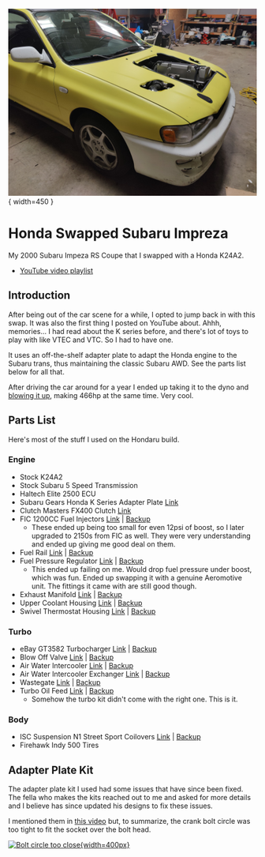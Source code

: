 ![Hondaru image](./hondaru.jpg){ width=450 }

# Honda Swapped Subaru Impreza
My 2000 Subaru Impeza RS Coupe that I swapped with a Honda K24A2.

 - [YouTube video playlist](https://www.youtube.com/watch?v=Z-DdCNjM8aU&list=PLFQKxsMzgSbg17kyCzaNmexq7qo9Ydp6C)


## Introduction
After being out of the car scene for a while, I opted to jump back in with this swap. It was also the first thing I posted on YouTube about. Ahhh, memories... I had read about the K series before, and there's lot of toys to play with like VTEC and VTC. So I had to have one.

 It uses an off-the-shelf adapter plate to adapt the Honda engine to the Subaru trans, thus maintaining the classic Subaru AWD. See the parts list below for all that.

After driving the car around for a year I ended up taking it to the dyno and [blowing it up](https://www.youtube.com/watch?v=2WlubEBycJc), making 466hp at the same time. Very cool.

## Parts List
Here's most of the stuff I used on the Hondaru build.

### Engine
 - Stock K24A2
 - Stock Subaru 5 Speed Transmission
 - Haltech Elite 2500 ECU
 - Subaru Gears Honda K Series Adapter Plate [Link](https://www.subarugears.com/product/honda-k-series/)
 - Clutch Masters FX400 Clutch [Link](https://clutchmasters.com/i-30505729-subaru-xv-crosstrek-2013-2015-2-0l-15013-hdc6.html)
 -  FIC 1200CC Fuel Injectors [Link](https://fuelinjectorclinic.com/Honda/K(01-11)-D17-S2K(06-09)/IS116-1200H) | [Backup](./parts/Injectors.pdf)
    - These ended up being too small for even 12psi of boost, so I later upgraded to 2150s from FIC as well. They were very understanding and ended up giving me good deal on them.
 - Fuel Rail [Link](https://www.ebay.com/itm/323608063092) | [Backup](./parts/FuelRail.pdf)
 - Fuel Pressure Regulator [Link](https://www.ebay.com/itm/254749363596) | [Backup](./parts/Fpr.pdf)
   - This ended up failing on me. Would drop fuel pressure under boost, which was fun. Ended up swapping it with a genuine Aeromotive unit. The fittings it came with are still good though.
 - Exhaust Manifold [Link](https://www.ebay.com/itm/350792031715) | [Backup](./parts/ExhaustManifold.pdf)
 - Upper Coolant Housing [Link](https://www.ebay.com/itm/114238768136) | [Backup](./parts/UpperCoolant.pdf)
 - Swivel Thermostat Housing [Link](https://www.ebay.com/itm/113520236147) | [Backup](./parts/ThermostatHousing.pdf)
 
 ### Turbo
 - eBay GT3582 Turbocharger [Link](https://www.ebay.com/itm/313405020842) | [Backup](./parts/Turbo.pdf)
 - Blow Off Valve [Link](https://www.ebay.com/itm/323976370478)  | [Backup](./parts/Bov.pdf)
 - Air Water Intercooler [Link](https://www.ebay.com/itm/183903814619) | [Backup](./parts/AWIC.pdf)
 - Air Water Intercooler Exchanger [Link](https://www.ebay.com/itm/284284503552) | [Backup](./parts/AWICExchanger.pdf)
 - Wastegate [Link](https://www.ebay.com/itm/151739405815) | [Backup](./parts/Wastegate.pdf)
 - Turbo Oil Feed [Link](https://www.ebay.com/itm/264004884925) | [Backup](./parts/OilFeed.pdf)
   - Somehow the turbo kit didn't come with the right one. This is it.
 
 ### Body
 - ISC Suspension N1 Street Sport Coilovers [Link](https://www.rallysportdirect.com/part/coilovers/s001-s-isc-suspension-n1-street-sport-coilovers) | [Backup](./parts/Coilovers.pdf)
 - Firehawk Indy 500 Tires

 ## Adapter Plate Kit
The adapter plate kit I used had some issues that have since been fixed. The fella who makes the kits reached out to me and asked for more details and I believe has since updated his designs to fix these issues.

 I mentioned them in [this video](https://www.youtube.com/watch?v=WA76vNyVP2k) but, to summarize, the crank bolt circle was too tight to fit the socket over the bolt head.

 
[![Bolt circle too close](./flywheel_marked.png){width=400px}](./flywheel_marked.png)